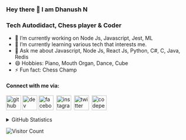 ### Hey there 👋 I am Dhanush N

### Tech Autodidact, Chess player & Coder

- 🔭 I’m currently working on Node Js, Javascript, Jest, ML
- 🌱 I’m currently learning various tech that interests me.
- 💬 Ask me about Javascript, Node Js, React Js, Python, C#, C, Java, Redis
- 😄 Hobbies: Piano, Mouth Organ, Dance, Cube
- ⚡ Fun fact: Chess Champ


#### Connect with me via:
[<img src='https://cdn.jsdelivr.net/npm/simple-icons@3.0.1/icons/github.svg' alt='github' height='40'>](https://github.com/DHANUSHXENO)&nbsp;[<img src='https://cdn.jsdelivr.net/npm/simple-icons@3.0.1/icons/dev-dot-to.svg' alt='dev' height='40'>](https://dev.to/dhanushxeno)&nbsp;[<img src='https://cdn.jsdelivr.net/npm/simple-icons@3.0.1/icons/facebook.svg' alt='facebook' height='40'>](https://www.facebook.com/dhanush.coonoor.3)&nbsp;  [<img src='https://cdn.jsdelivr.net/npm/simple-icons@3.0.1/icons/instagram.svg' alt='instagram' height='40'>](https://www.instagram.com/dha_n_ush.n/)&nbsp;  [<img src='https://cdn.jsdelivr.net/npm/simple-icons@3.0.1/icons/twitter.svg' alt='twitter' height='40'>](https://twitter.com/Dhanush_Xen)&nbsp;  [<img src='https://cdn.jsdelivr.net/npm/simple-icons@3.0.1/icons/codepen.svg' alt='codepen' height='40'>](https://codepen.io/dhanushxeno)&nbsp;

<details>
  <summary>GitHub Statistics</summary>
  <img  src="https://github-readme-stats.vercel.app/api/top-langs/?username=DHANUSHXENO&theme=tokyonight" alt="Stats"/>
</details>


![Visitor Count](https://profile-counter.glitch.me/dhanushxeno/count.svg)

